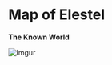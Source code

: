 <!-- TITLE: Elestel -->
<!-- SUBTITLE: A quick summary of Elestel -->

# Map of Elestel
**The Known World**

![Imgur](https://i.imgur.com/wlyfEDU.jpg)



